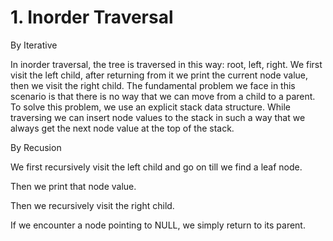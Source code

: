 # 1. Inorder Traversal

By Iterative

In inorder traversal, the tree is traversed in this way: root, left, right. We first visit the left child, after returning from it we print the current node value, then we visit the right child. The fundamental problem we face in this scenario is that there is no way that we can move from a child to a parent. To solve this problem, we use an explicit stack data structure. While traversing we can insert node values to the stack in such a way that we always get the next node value at the top of the stack.

By Recusion

We first recursively visit the left child and go on till we find a leaf node.

Then we print that node value.

Then we recursively visit the right child.

If we encounter a node pointing to NULL, we simply return to its parent.
